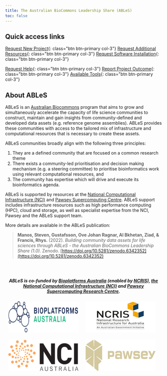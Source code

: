 ```yaml
---
title: The Australian BioCommons Leadership Share (ABLeS)
toc: false
---
```


## Quick access links

[Request New Project](https://docs.google.com/forms/d/e/1FAIpQLSf9UVEuhbAsbvVzTEvvE9mLoietryb7e3sDmv74Xhl-1YWj2Q/viewform?usp=sf_link){: class="btn btn-primary col-3"}
[Request Additional Resources](https://docs.google.com/forms/d/e/1FAIpQLSfzHJajEKTnGuYWb1gLRR2nlUExLIRM7qSGy_hhbiCKB3KX2Q/viewform?usp=sf_link){: class="btn btn-primary col-3"}
[Request Software Installation](https://docs.google.com/forms/d/e/1FAIpQLScpiyqERdxw6gMxjlq_CkiI3qvJ60YaeWHKTJChMjcnv8aBBA/viewform?usp=sf_link){: class="btn btn-primary col-3"}

[Request Help](https://docs.google.com/forms/d/e/1FAIpQLSere1PvgPEuJkpvQUk1-11C88IAeQNQKEUFc-Qgbn5GgKK2jw/viewform?usp=sf_link){: class="btn btn-primary col-3"}
[Report Project Outcome](https://docs.google.com/forms/d/e/1FAIpQLSdO1w-RY8OexUBwJx8BHNMwSRNPA3_-5r6pefdQW8ancbKZqw/viewform?usp=sf_link){: class="btn btn-primary col-3"}
[Available Tools](/ables/resources/#shared-repository-of-tools-and-software){: class="btn btn-primary col-3"}

## About ABLeS

ABLeS is an [Australian Biocommons](https://www.biocommons.org.au/) program that aims to grow and simultaneously accelerate 
the capacity of life science communities  to construct, maintain and gain insights from 
community-defined and developed data assets (e.g. reference genome assemblies). 
ABLeS provides these communities with access to the tailored mix of infrastructure and 
computational resources that is necessary to create these assets. 

ABLeS communities broadly align with the following three principles:

1. They are a defined community that are focused on a common research theme
2. There exists a community-led prioritisation and decision making mechanism (e.g. a steering committee) to prioritise bioinformatics work using relevant computational resources, and
3. The community has expertise which will drive and execute its bioinformatics agenda.

ABLeS is supported by resources at the [National Computational Infrastructure (NCI)](https://nci.org.au/) and [Pawsey Supercomputing Centre](https://pawsey.org.au/). ABLeS support includes infrastructure resources such as high performance computing (HPC), cloud and storage, as well as specialist expertise from the NCI, Pawsey and the ABLeS support team.

More details are available in the ABLeS publication:

> **Manos, Steven, Gustafsson, Ove Johan Ragnar, Al Bkhetan, Ziad, & Francis, Rhys.** (2022). *Building community data assets for life sciences through ABLeS - the Australian BioCommons Leadership Share (1.0).* Zenodo. [https://doi.org/10.5281/zenodo.6342352](https://doi.org/10.5281/zenodo.6342352)

<br/><br/>
<p style="text-align: center;">
<strong><em>ABLeS is co-funded by <a href="https://bioplatforms.com/biocommons/">Bioplatforms Australia</a> (enabled by <a href="https://www.dese.gov.au/ncris">NCRIS</a>), <a href="https://nci.org.au/">the National Computational Infrastructure (NCI)</a> and <a href="https://pawsey.org.au/">Pawsey Supercomputing Research Centre</a>.
</em></strong>
</p>


<div class="text-center">
  <img src="images/bioplatforms-audtralia-logo.png" class="rounded col-4" alt="bioplatforms australia" style="width:225px; height:100px; padding: 10px 10px 10px 10px;">
  <img src="images/ncris-logo1.png" class="rounded col-4" alt="NCRIS" style="width:225px; height:100px; padding: 10px 10px 10px 10px;">
  <img src="images/NCI+Australia+logo+black+PNG+transparent.png" class="rounded col-4" alt=" National Computational Infrastructure (NCI)" style="width:225px; height:100px; padding: 10px 10px 10px 10px;">
  <img src="images/pawsey-logo-beige.png" class="rounded col-4" alt="Pawsey Supercomputing Centre" style="width:225px; height:100px; padding: 10px 10px 10px 10px;">
</div>


